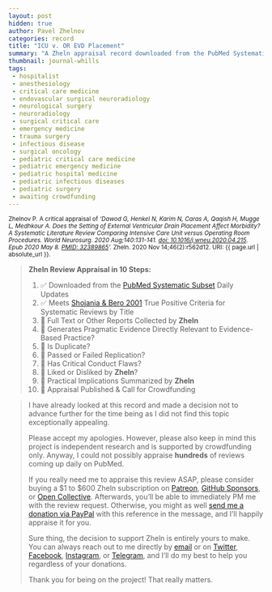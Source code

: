 ```yaml
---
layout: post
hidden: true
author: Pavel Zhelnov
categories: record
title: "ICU v. OR EVD Placement"
summary: "A Zheln appraisal record downloaded from the PubMed Systematic Subset daily updates."
thumbnail: journal-whills
tags:
 - hospitalist
 - anesthesiology
 - critical care medicine
 - endovascular surgical neuroradiology
 - neurological surgery
 - neuroradiology
 - surgical critical care
 - emergency medicine
 - trauma surgery
 - infectious disease
 - surgical oncology
 - pediatric critical care medicine
 - pediatric emergency medicine
 - pediatric hospital medicine
 - pediatric infectious diseases
 - pediatric surgery
 - awaiting crowdfunding
---
```


<small id="citation">Zhelnov P. A critical appraisal of _‘Dawod G, Henkel N, Karim N, Caras A, Qaqish H, Mugge L, Medhkour A. Does the Setting of External Ventricular Drain Placement Affect Morbidity? A Systematic Literature Review Comparing Intensive Care Unit versus Operating Room Procedures. World Neurosurg. 2020 Aug;140:131-141. [doi: 10.1016/j.wneu.2020.04.215](https://doi.org/10.1016/j.wneu.2020.04.215). Epub 2020 May 8. [PMID: 32389865](https://pubmed.gov/32389865)’._ Zheln. 2020 Nov 14;46(2):r562d12. URI: {{ page.url | absolute_url }}.</small>

> **Zheln Review Appraisal in 10 Steps:**
>
> 1. ✅ Downloaded from the [PubMed Systematic Subset](https://github.com/p1m-ortho/qs-global-ortho-search-queries/blob/global-sr-query/README.md) Daily Updates
> 2. ✅ Meets [Shojania & Bero 2001](https://www.researchgate.net/publication/11820967_Taking_Advantage_of_the_Explosion_of_Systematic_Reviews_An_Efficient_MEDLINE_Search_Strategy) True Positive Criteria for Systematic Reviews by Title
> 3. 🔄 Full Text or Other Reports Collected by **Zheln**
> 4. 🔄 Generates Pragmatic Evidence Directly Relevant to Evidence-Based Practice?
> 5. 🔄 Is Duplicate?
> 6. 🔄 Passed or Failed Replication?
> 7. 🔄 Has Critical Conduct Flaws?
> 8. 🔄 Liked or Disliked by **Zheln**?
> 9. 🔄 Practical Implications Summarized by **Zheln**
> 10. 🔄 Appraisal Published & Call for Crowdfunding

> I have already looked at this record and made a decision not to advance further for the time being as I did not find this topic exceptionally appealing.
>
> Please accept my apologies. However, please also keep in mind this project is independent research and is supported by crowdfunding only. Anyway, I could not possibly appraise **hundreds** of reviews coming up daily on PubMed.
> 
> If you really need me to appraise this review ASAP, please consider buying a $1 to $600 Zheln subscription on [Patreon](https://patreon.com/zheln), [GitHub Sponsors](https://github.com/sponsors/drzhelnov), or [Open Collective](https://opencollective.com/zheln). Afterwards, you’ll be able to immediately PM me with the review request. Otherwise, you might as well [send me a donation via PayPal](https://paypal.me/pjelnov) with this reference in the message, and I’ll happily appraise it for you.
> 
> Sure thing, the decision to support Zheln is entirely yours to make. You can always reach out to me directly by [email](mailto:pavel@zheln.com) or on [Twitter](https://twitter.com/drzhelnov), [Facebook](https://facebook.com/drzhelnov), [Instagram](https://instagram.com/igzheln), or [Telegram](https://t.me/drzhelnov), and I’ll do my best to help you regardless of your donations.
> 
> Thank you for being on the project! That really matters.
